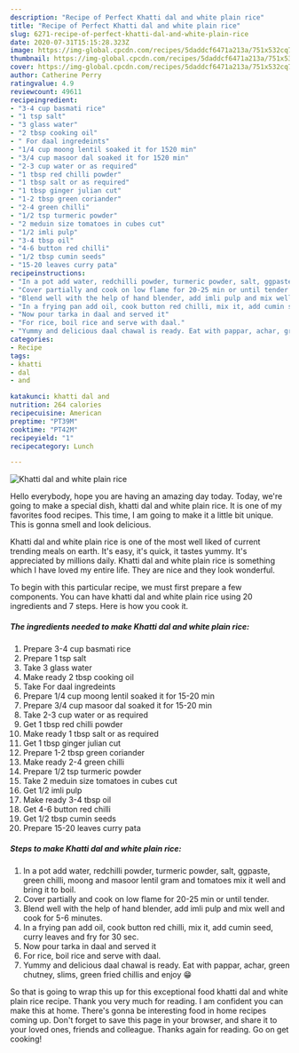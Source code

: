 ```yaml
---
description: "Recipe of Perfect Khatti dal and white plain rice"
title: "Recipe of Perfect Khatti dal and white plain rice"
slug: 6271-recipe-of-perfect-khatti-dal-and-white-plain-rice
date: 2020-07-31T15:15:28.323Z
image: https://img-global.cpcdn.com/recipes/5daddcf6471a213a/751x532cq70/khatti-dal-and-white-plain-rice-recipe-main-photo.jpg
thumbnail: https://img-global.cpcdn.com/recipes/5daddcf6471a213a/751x532cq70/khatti-dal-and-white-plain-rice-recipe-main-photo.jpg
cover: https://img-global.cpcdn.com/recipes/5daddcf6471a213a/751x532cq70/khatti-dal-and-white-plain-rice-recipe-main-photo.jpg
author: Catherine Perry
ratingvalue: 4.9
reviewcount: 49611
recipeingredient:
- "3-4 cup basmati rice"
- "1 tsp salt"
- "3 glass water"
- "2 tbsp cooking oil"
- " For daal ingredeints"
- "1/4 cup moong lentil soaked it for 1520 min"
- "3/4 cup masoor dal soaked it for 1520 min"
- "2-3 cup water or as required"
- "1 tbsp red chilli powder"
- "1 tbsp salt or as required"
- "1 tbsp ginger julian cut"
- "1-2 tbsp green coriander"
- "2-4 green chilli"
- "1/2 tsp turmeric powder"
- "2 meduin size tomatoes in cubes cut"
- "1/2 imli pulp"
- "3-4 tbsp oil"
- "4-6 button red chilli"
- "1/2 tbsp cumin seeds"
- "15-20 leaves curry pata"
recipeinstructions:
- "In a pot add water, redchilli powder, turmeric powder, salt, ggpaste, green chilli, moong and masoor lentil gram and tomatoes mix it well and bring it to boil."
- "Cover partially and cook on low flame for 20-25 min or until tender."
- "Blend well with the help of hand blender, add imli pulp and mix well and cook for 5-6 minutes."
- "In a frying pan add oil, cook button red chilli, mix it, add cumin seed, curry leaves and fry for 30 sec."
- "Now pour tarka in daal and served it"
- "For rice, boil rice and serve with daal."
- "Yummy and delicious daal chawal is ready. Eat with pappar, achar, green chutney, slims, green fried chillis and enjoy 😁"
categories:
- Recipe
tags:
- khatti
- dal
- and

katakunci: khatti dal and 
nutrition: 264 calories
recipecuisine: American
preptime: "PT39M"
cooktime: "PT42M"
recipeyield: "1"
recipecategory: Lunch

---
```



![Khatti dal and white plain rice](https://img-global.cpcdn.com/recipes/5daddcf6471a213a/751x532cq70/khatti-dal-and-white-plain-rice-recipe-main-photo.jpg)

Hello everybody, hope you are having an amazing day today. Today, we're going to make a special dish, khatti dal and white plain rice. It is one of my favorites food recipes. This time, I am going to make it a little bit unique. This is gonna smell and look delicious.



Khatti dal and white plain rice is one of the most well liked of current trending meals on earth. It's easy, it's quick, it tastes yummy. It's appreciated by millions daily. Khatti dal and white plain rice is something which I have loved my entire life. They are nice and they look wonderful.


To begin with this particular recipe, we must first prepare a few components. You can have khatti dal and white plain rice using 20 ingredients and 7 steps. Here is how you cook it.

<!--inarticleads1-->

##### The ingredients needed to make Khatti dal and white plain rice:

1. Prepare 3-4 cup basmati rice
1. Prepare 1 tsp salt
1. Take 3 glass water
1. Make ready 2 tbsp cooking oil
1. Take  For daal ingredeints
1. Prepare 1/4 cup moong lentil soaked it for 15-20 min
1. Prepare 3/4 cup masoor dal soaked it for 15-20 min
1. Take 2-3 cup water or as required
1. Get 1 tbsp red chilli powder
1. Make ready 1 tbsp salt or as required
1. Get 1 tbsp ginger julian cut
1. Prepare 1-2 tbsp green coriander
1. Make ready 2-4 green chilli
1. Prepare 1/2 tsp turmeric powder
1. Take 2 meduin size tomatoes in cubes cut
1. Get 1/2 imli pulp
1. Make ready 3-4 tbsp oil
1. Get 4-6 button red chilli
1. Get 1/2 tbsp cumin seeds
1. Prepare 15-20 leaves curry pata




<!--inarticleads2-->

##### Steps to make Khatti dal and white plain rice:

1. In a pot add water, redchilli powder, turmeric powder, salt, ggpaste, green chilli, moong and masoor lentil gram and tomatoes mix it well and bring it to boil.
1. Cover partially and cook on low flame for 20-25 min or until tender.
1. Blend well with the help of hand blender, add imli pulp and mix well and cook for 5-6 minutes.
1. In a frying pan add oil, cook button red chilli, mix it, add cumin seed, curry leaves and fry for 30 sec.
1. Now pour tarka in daal and served it
1. For rice, boil rice and serve with daal.
1. Yummy and delicious daal chawal is ready. Eat with pappar, achar, green chutney, slims, green fried chillis and enjoy 😁




So that is going to wrap this up for this exceptional food khatti dal and white plain rice recipe. Thank you very much for reading. I am confident you can make this at home. There's gonna be interesting food in home recipes coming up. Don't forget to save this page in your browser, and share it to your loved ones, friends and colleague. Thanks again for reading. Go on get cooking!
